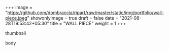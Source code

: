 +++
image = "https://github.com/dombraccia/ripart/raw/master/static/img/portfolio/wall-piece.jpeg"
showonlyimage = true
draft = false
date = "2021-08-28T19:53:42+05:30"
title = "WALL PIECE"
weight = 1
+++

thumbnail

<!--more-->

body


